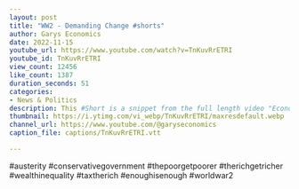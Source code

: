 ```yaml
---
layout: post
title: "WW2 - Demanding Change #shorts"
author: Garys Economics
date: 2022-11-15
youtube_url: https://www.youtube.com/watch?v=TnKuvRrETRI
youtube_id: TnKuvRrETRI
view_count: 12456
like_count: 1387
duration_seconds: 51
categories:
- News & Politics
description: This #Short is a snippet from the full length video "Economic Disaster - What Can We Do?" https://youtu.be/tpFJ4KAvzes
thumbnail: https://i.ytimg.com/vi_webp/TnKuvRrETRI/maxresdefault.webp
channel_url: https://www.youtube.com/@garyseconomics
caption_file: captions/TnKuvRrETRI.vtt

---
```


#austerity #conservativegovernment #thepoorgetpoorer #therichgetricher #wealthinequality #taxtherich #enoughisenough #worldwar2
